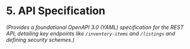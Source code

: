 # 5. API Specification

_(Provides a foundational OpenAPI 3.0 (YAML) specification for the REST API, detailing key endpoints like `/inventory-items` and `/listings` and defining security schemes.)_
